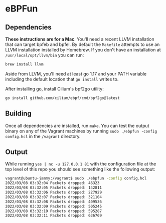 # eBPFun

## Dependencies

**These instructions are for a Mac**. You'll need a recent LLVM installation that can target bpfeb and bpfel. By default the `Makefile` attempts to use an LLVM installation installed by Homebrew. If you don't have an installation at `/usr/local/opt/llvm/bin` you can run:

```bash
brew install llvm
```

Aside from LLVM, you'll need at least go 1.17 and your PATH variable including the default location that `go install` writes to.

After installing go, install Cilium's bpf2go utility:

```bash
go install github.com/cilium/ebpf/cmd/bpf2go@latest
```

## Building

Once all dependencies are installed, run `make`. You can test the output binary on any of the Vagrant machines by running `sudo ./ebpfun -config config.hcl` in the `/vagrant` directory.

## Output

While running `yes | nc -u 127.0.0.1 81` with the configuration file at the top level of this repo you should see something like the following output:

```bash
vagrant@ubuntu-jammy:/vagrant$ sudo ./ebpfun -config config.hcl
2022/03/08 03:32:04 Packets dropped: 46323
2022/03/08 03:32:05 Packets dropped: 142811
2022/03/08 03:32:06 Packets dropped: 227929
2022/03/08 03:32:07 Packets dropped: 321104
2022/03/08 03:32:08 Packets dropped: 409536
2022/03/08 03:32:09 Packets dropped: 505245
2022/03/08 03:32:10 Packets dropped: 595287
2022/03/08 03:32:11 Packets dropped: 636769
```